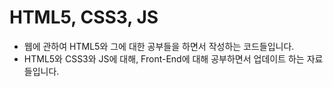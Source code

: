 HTML5, CSS3, JS
===
* 웹에 관하여 HTML5와 그에 대한 공부들을 하면서 작성하는 코드들입니다.<br>
* HTML5와 CSS3와 JS에 대해, Front-End에 대해 공부하면서 업데이트 하는 자료들입니다.



